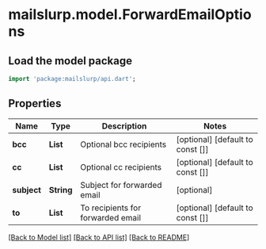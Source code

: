 # mailslurp.model.ForwardEmailOptions

## Load the model package
```dart
import 'package:mailslurp/api.dart';
```

## Properties
Name | Type | Description | Notes
------------ | ------------- | ------------- | -------------
**bcc** | **List<String>** | Optional bcc recipients | [optional] [default to const []]
**cc** | **List<String>** | Optional cc recipients | [optional] [default to const []]
**subject** | **String** | Subject for forwarded email | [optional] 
**to** | **List<String>** | To recipients for forwarded email | [optional] [default to const []]

[[Back to Model list]](../README#documentation-for-models) [[Back to API list]](../README#documentation-for-api-endpoints) [[Back to README]](../README)


